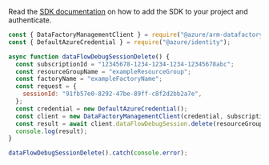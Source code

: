 Read the [SDK documentation](https://github.com/Azure/azure-sdk-for-js/blob/%40azure%2Farm-datafactory_10.3.0/sdk/datafactory/arm-datafactory/README.md) on how to add the SDK to your project and authenticate.

```javascript
const { DataFactoryManagementClient } = require("@azure/arm-datafactory");
const { DefaultAzureCredential } = require("@azure/identity");

async function dataFlowDebugSessionDelete() {
  const subscriptionId = "12345678-1234-1234-1234-12345678abc";
  const resourceGroupName = "exampleResourceGroup";
  const factoryName = "exampleFactoryName";
  const request = {
    sessionId: "91fb57e0-8292-47be-89ff-c8f2d2bb2a7e",
  };
  const credential = new DefaultAzureCredential();
  const client = new DataFactoryManagementClient(credential, subscriptionId);
  const result = await client.dataFlowDebugSession.delete(resourceGroupName, factoryName, request);
  console.log(result);
}

dataFlowDebugSessionDelete().catch(console.error);
```
